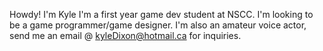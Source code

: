 Howdy! I'm Kyle
I'm a first year game dev student at NSCC.
I'm looking to be a game programmer/game designer.
I'm also an amateur voice actor, send me an email @ kyleDixon@hotmail.ca for inquiries.
